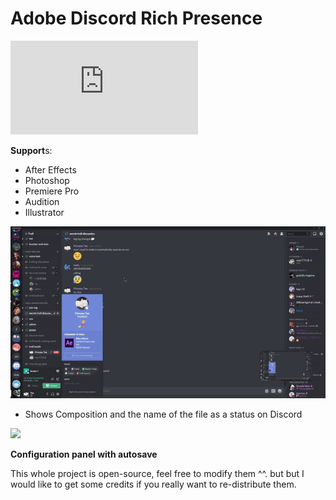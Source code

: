 # Adobe Discord Rich Presence

![Installation guide](https://github.com/lolitee/adobe-discord-rpc/blob/master/GUIDE.md)

**Support**s:
- After Effects
- Photoshop
- Premiere Pro
- Audition
- Illustrator

![](demo/preview.gif)
- Shows Composition and the name of the file as a status on Discord

![](https://cdn.discordapp.com/attachments/738153603079995453/749741755003306084/rpc.png)

**Configuration panel with autosave**

This whole project is open-source, feel free to modify them ^^. but but I would like to get some credits if you really want to re-distribute them. 
